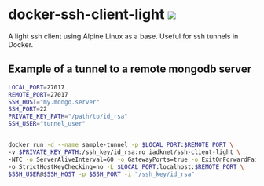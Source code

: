 # docker-ssh-client-light [![](https://badge.imagelayers.io/iadknet/ssh-client-light:latest.svg)](https://imagelayers.io/?images=iadknet/ssh-client-light:latest 'Get your own badge on imagelayers.io')
A light ssh client using Alpine Linux as a base. Useful for ssh tunnels in Docker.

## Example of a tunnel to a remote mongodb server


```bash
LOCAL_PORT=27017
REMOTE_PORT=27017
SSH_HOST="my.mongo.server"
SSH_PORT=22
PRIVATE_KEY_PATH="/path/to/id_rsa"
SSH_USER="tunnel_user"


docker run -d --name sample-tunnel -p $LOCAL_PORT:$REMOTE_PORT \
-v $PRIVATE_KEY_PATH:/ssh_key/id_rsa:ro iadknet/ssh-client-light \
-NTC -o ServerAliveInterval=60 -o GatewayPorts=true -o ExitOnForwardFailure=yes \
-o StrictHostKeyChecking=no -L $LOCAL_PORT:localhost:$REMOTE_PORT \ 
$SSH_USER@$SSH_HOST -p $SSH_PORT -i "/ssh_key/id_rsa"

```

